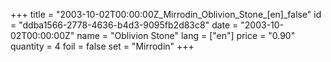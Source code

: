 +++
title = "2003-10-02T00:00:00Z_Mirrodin_Oblivion_Stone_[en]_false"
id = "ddba1566-2778-4636-b4d3-9095fb2d83c8"
date = "2003-10-02T00:00:00Z"
name = "Oblivion Stone"
lang = ["en"]
price = "0.90"
quantity = 4
foil = false
set = "Mirrodin"
+++
